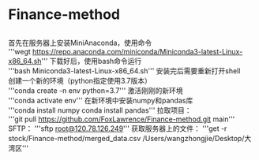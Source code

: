# Finance-method
##
首先在服务器上安装MiniAnaconda，使用命令  
'''wegt https://repo.anaconda.com/miniconda/Miniconda3-latest-Linux-x86_64.sh'''
下载好后，使用bash命令运行  
'''bash Miniconda3-latest-Linux-x86_64.sh'''
安装完后需要重新打开shell  
创建一个新的环境（python指定使用3.7版本）  
'''conda create -n env python=3.7'''
激活刚刚的新环境  
'''conda activate env'''
在新环境中安装numpy和pandas库  
'''conda install numpy
  conda install pandas'''
拉取项目：  
'''git pull https://github.com/FoxLawrence/Finance-method.git main'''
SFTP：
'''sftp root@120.78.126.249'''
获取服务器上的文件：
'''get -r stock/Finance-method/merged_data.csv /Users/wangzhongjie/Desktop/大湾区'''

##
